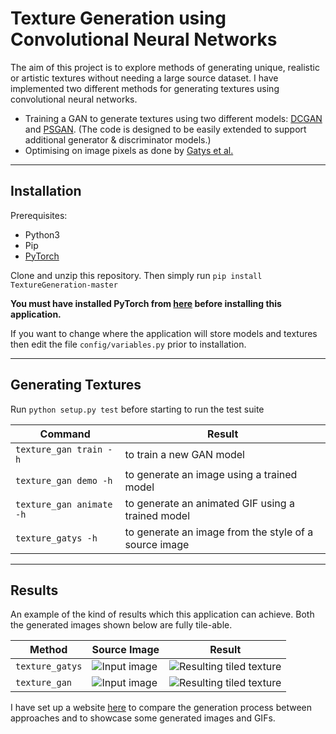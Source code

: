 # Texture Generation using Convolutional Neural Networks

The aim of this project is to explore methods of generating unique, realistic or artistic textures without needing a large source dataset.
I have implemented two different methods for generating textures using convolutional neural networks.
* Training a GAN to generate textures using two different models: [DCGAN](https://arxiv.org/pdf/1511.06434.pdf) and [PSGAN](https://arxiv.org/pdf/1705.06566.pdf). (The code is designed to be easily extended to support additional generator & discriminator models.)
* Optimising on image pixels as done by [Gatys et al.](https://arxiv.org/pdf/1505.07376.pdf)

----

## Installation
Prerequisites:
* Python3
* Pip
* [PyTorch](https://pytorch.org/)

Clone and unzip this repository. 
Then simply run `pip install TextureGeneration-master`

**You must have installed PyTorch from [here](https://pytorch.org/) before installing this application.**

If you want to change where the application will store models and textures then edit the file `config/variables.py` prior to installation.

----

## Generating Textures

Run `python setup.py test` before starting to run the test suite

| Command                  | Result                                                |
| ------------------------ | ----------------------------------------------------- |
| `texture_gan train -h`   | to train a new GAN model                              |
| `texture_gan demo -h`    | to generate an image using a trained model            |
| `texture_gan animate -h` | to generate an animated GIF using a trained model     |
| `texture_gatys -h`       | to generate an image from the style of a source image |

----

## Results

An example of the kind of results which this application can achieve. Both the generated images shown below are fully tile-able.

| Method | Source Image             | Result                                                |
| ------ | ------------------------ | ----------------------------------------------------- |
| `texture_gatys` | ![Input image ](http://harrybp.github.io/texture_images/gatys_input.jpg) | ![Resulting tiled texture ](http://harrybp.github.io/texture_images/gatys_tiled.jpg) |
| `texture_gan`   | ![Input image](http://harrybp.github.io/texture_generation_demo/textures/snake/cropped.jpg) | ![Resulting tiled texture](https://harrybp.github.io/texture_generation_demo/textures/snake/gan/336.jpg) |



I have set up a website [here](https://harrybp.github.io/texture_generation_demo/) to compare the generation process between approaches and to showcase some generated images and GIFs. 
